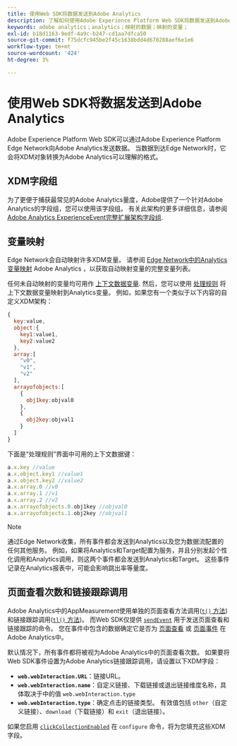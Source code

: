 ```yaml
---
title: 使用Web SDK将数据发送到Adobe Analytics
description: 了解如何使用Adobe Experience Platform Web SDK将数据发送到Adobe Analytics。
keywords: adobe analytics；analytics；映射的数据；映射的变量；
exl-id: b18d1163-9edf-4a9c-b247-cd1aa7dfca50
source-git-commit: f75dcfc945be2f45c1638bdd4d670288aef6e1e6
workflow-type: tm+mt
source-wordcount: '424'
ht-degree: 3%

---
```


# 使用Web SDK将数据发送到Adobe Analytics

Adobe Experience Platform Web SDK可以通过Adobe Experience Platform Edge Network向Adobe Analytics发送数据。 当数据到达Edge Network时，它会将XDM对象转换为Adobe Analytics可以理解的格式。

## XDM字段组

为了更便于捕获最常见的Adobe Analytics量度，Adobe提供了一个针对Adobe Analytics的字段组，您可以使用该字段组。 有关此架构的更多详细信息，请参阅 [Adobe Analytics ExperienceEvent完整扩展架构字段组](/help/xdm/field-groups/event/analytics-full-extension.md).

## 变量映射

Edge Network会自动映射许多XDM变量。 请参阅 [Edge Network中的Analytics变量映射](https://experienceleague.adobe.com/docs/analytics/implementation/aep-edge/variable-mapping.html?lang=zh-Hans) Adobe Analytics ，以获取自动映射变量的完整变量列表。

任何未自动映射的变量均可用作 [上下文数据变量](https://experienceleague.adobe.com/docs/analytics/implementation/vars/page-vars/contextdata.html?lang=zh-Hans). 然后，您可以使用 [处理规则](https://experienceleague.adobe.com/docs/analytics/admin/admin-tools/manage-report-suites/edit-report-suite/report-suite-general/c-processing-rules/c-processing-rules-configuration/processing-rules-about.html) 将上下文数据变量映射到Analytics变量。 例如，如果您有一个类似于以下内容的自定义XDM架构：

```js
{
  key:value,
  object:{
    key1:value1,
    key2:value2
  },
  array:[
    "v0",
    "v1",
    "v2"
  ],
  arrayofobjects:[
    {
      obj1key:objval0
    },
    {
      obj2key:objval1
    }
  ]
}
```

下面是“处理规则”界面中可用的上下文数据键：

```javascript
a.x.key //value
a.x.object.key1 //value1
a.x.object.key2 //value2
a.x.array.0 //v0
a.x.array.1 //v1
a.x.array.2 //v2
a.x.arrayofobjects.0.obj1key //objval0
a.x.arrayofobjects.1.obj2key //objval1
```

>[!NOTE]
>
>通过Edge Network收集，所有事件都会发送到Analytics以及您为数据流配置的任何其他服务。 例如，如果将Analytics和Target配置为服务，并且分别发起个性化调用和Analytics调用，则这两个事件都会发送到Analytics和Target。 这些事件记录在Analytics报表中，可能会影响跳出率等量度。

## 页面查看次数和链接跟踪调用

Adobe Analytics中的AppMeasurement使用单独的页面查看方法调用([`t()` 方法](https://experienceleague.adobe.com/docs/analytics/implementation/vars/functions/t-method.html))和链接跟踪调用([`tl()` 方法](https://experienceleague.adobe.com/docs/analytics/implementation/vars/functions/tl-method.html))。 而Web SDK仅提供 [`sendEvent`](../commands/sendevent/overview.md) 用于发送页面查看和链接跟踪的命令。 您在事件中包含的数据确定它是否为 [页面查看](https://experienceleague.adobe.com/docs/analytics/components/metrics/page-views.html) 或 [页面事件](https://experienceleague.adobe.com/docs/analytics/components/metrics/page-events.html) 在Adobe Analytics中。

默认情况下，所有事件都将被视为Adobe Analytics中的页面查看次数。 如果要将Web SDK事件设置为Adobe Analytics链接跟踪调用，请设置以下XDM字段：

* **`web.webInteraction.URL`**：链接URL。
* **`web.webInteraction.name`**：自定义链接、下载链接或退出链接维度名称，具体取决于中的值 `web.webInteraction.type`
* **`web.webInteraction.type`**：确定点击的链接类型。 有效值包括 `other`（自定义链接）、`download`（下载链接）和 `exit`（退出链接）。

如果您启用 [`clickCollectionEnabled`](../commands/configure/clickcollectionenabled.md) 在 `configure` 命令，将为您填充这些XDM字段。
